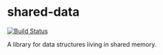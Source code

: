 # shared-data

[![Build Status](https://travis-ci.com/asajeffrey/shared-data.svg?branch=master)](https://travis-ci.com/asajeffrey/shared-data)

A library for data structures living in shared memory.

